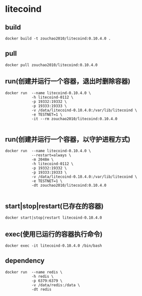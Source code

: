 # litecoind

## build
```shell
docker build -t zouchao2010/litecoind:0.10.4.0 .

```

## pull
```shell
docker pull zouchao2010/litecoind:0.10.4.0

```
  
## run(创建并运行一个容器，退出时删除容器)
```shell
docker run  --name litecoind-0.10.4.0 \
            -h litecoind-0112 \
            -p 19332:19332 \
            -p 19333:19333 \
            -v /data/litecoind-0.10.4.0:/var/lib/litecoind \
            -e TESTNET=1 \
            -it --rm zouchao2010/litecoind:0.10.4.0
            
```
  
## run(创建并运行一个容器，以守护进程方式)
```shell
docker run  --name litecoind-0.10.4.0 \
            --restart=always \
            -m 2048m \
            -h litecoind-0112 \
            -p 19332:19332 \
            -p 19333:19333 \
            -v /data/litecoind-0.10.4.0:/var/lib/litecoind \
            -e TESTNET=1 \
            -dt zouchao2010/litecoind:0.10.4.0
            
```

## start|stop|restart(已存在的容器)
```shell
docker start|stop|restart litecoind-0.10.4.0

```

## exec(使用已运行的容器执行命令)
```shell
docker exec -it litecoind-0.10.4.0 /bin/bash

```


## dependency
```shell
docker run  --name redis \
            -h redis \
            -p 6379:6379 \
            -v /data/redis:/data \
            -dt redis
            
```
